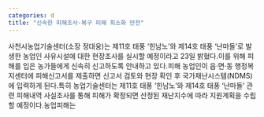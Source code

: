 ```yaml
---
categories: d
title: "신속한 피해조사·복구 피해 최소화 만전"
---
```

사천시농업기술센터(소장 정대웅)는 제11호 태풍 ‘힌남노’와 제14호 태풍 ‘난마돌’로 발생한 농업인 사유시설에 대한 현장조사를 실시할 예정이라고 23일 밝혔다.이를 위해 피해를 입은 농가들에게 신속히 신고하도록 안내하고 있다.피해 농업인이 읍·면·동 행정복지센터에 피해신고서를 제출하면 신고서 검토와 현장 확인 후 국가재난시스템(NDMS)에 입력하게 된다.특히 농업기술센터는 제11호 태풍 ‘힌남노’와 제14호 태풍 ‘난마돌’ 관련 피해내역 사실조사를 통해 피해가 확정되면 산정된 재난지수에 따라 지원계획을 수립할 예정이다.농업피해는